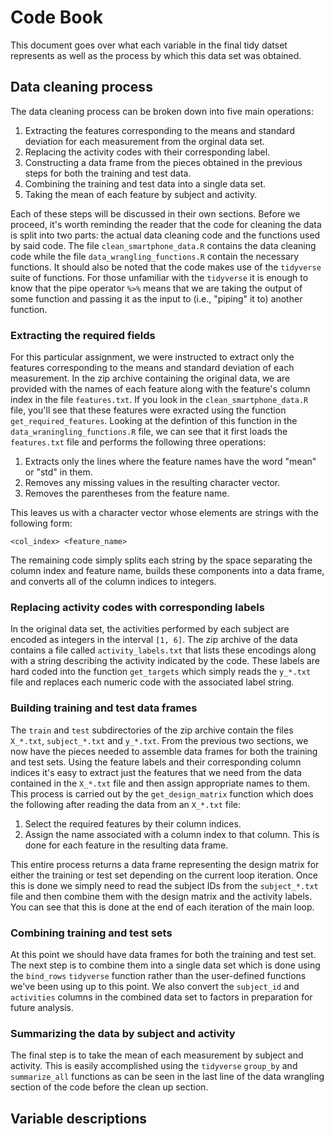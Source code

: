 # Code Book

This document goes over what each variable in the final tidy datset represents as well as
the process by which this data set was obtained.

## Data cleaning process

The data cleaning process can be broken down into five main operations:

1.  Extracting the features corresponding to the means and standard deviation for each
    measurement from the orginal data set.
2.  Replacing the activity codes with their corresponding label.
3.  Constructing a data frame from the pieces obtained in the previous steps for both the
    training and test data.
4.  Combining the training and test data into a single data set.
5.  Taking the mean of each feature by subject and activity.

Each of these steps will be discussed in their own sections. Before we proceed, it's worth
reminding the reader that the code for cleaning the data is split into two parts: the
actual data cleaning code and the functions used by said code. The file
`clean_smartphone_data.R` contains the data cleaning code while the file
`data_wrangling_functions.R` contain the necessary functions. It should also be noted that
the code makes use of the `tidyverse` suite of functions. For those unfamiliar with the
`tidyverse` it is enough to know that the pipe operator `%>%` means that we are taking the
output of some function and passing it as the input to (i.e., "piping" it to) another
function.

### Extracting the required fields

For this particular assignment, we were instructed to extract only the features
corresponding to the means and standard deviation of each measurement. In the zip archive
containing the original data, we are provided with the names of each feature along with
the feature's column index in the file `features.txt`. If you look in the
`clean_smartphone_data.R` file, you'll see that these features were exracted using the
function `get_required_features`. Looking at the defintion of this function in the
`data_wraningling_functions.R` file, we can see that it first loads the `features.txt`
file and performs the following three operations:

1.  Extracts only the lines where the feature names have the word "mean" or "std" in them.
2.  Removes any missing values in the resulting character vector.
3.  Removes the parentheses from the feature name.

This leaves us with a character vector whose elements are strings with the following form:

`<col_index> <feature_name>`

The remaining code simply splits each string by the space separating the column index and
feature name, builds these components into a data frame, and converts all of the column
indices to integers.

### Replacing activity codes with corresponding labels

In the original data set, the activities performed by each subject are encoded as integers
in the interval `[1, 6]`. The zip archive of the data contains a file called
`activity_labels.txt` that lists these encodings along with a string describing the
activity indicated by the code. These labels are hard coded into the function
`get_targets` which simply reads the `y_*.txt` file and replaces each numeric code with
the associated label string.

### Building training and test data frames

The `train` and `test` subdirectories of the zip archive contain the files `X_*.txt`,
`subject_*.txt` and `y_*.txt`. From the previous two sections, we now have the pieces
needed to assemble data frames for both the training and test sets. Using the feature
labels and their corresponding column indices it's easy to extract just the features that
we need from the data contained in the `X_*.txt` file and then assign appropriate names to
them. This process is carried out by the `get_design_matrix` function which does the
following after reading the data from an `X_*.txt` file:

1.  Select the required features by their column indices.
2.  Assign the name associated with a column index to that column. This is done for each
    feature in the resulting data frame.

This entire process returns a data frame representing the design matrix for either the
training or test set depending on the current loop iteration. Once this is done we simply
need to read the subject IDs from the `subject_*.txt` file and then combine them with the
design matrix and the activity labels. You can see that this is done at the end of each
iteration of the main loop.

### Combining training and test sets

At this point we should have data frames for both the training and test set. The next step
is to combine them into a single data set which is done using the `bind_rows` `tidyverse`
function rather than the user-defined functions we've been using up to this point. We also
convert the `subject_id` and `activities` columns in the combined data set to factors in
preparation for future analysis.

### Summarizing the data by subject and activity

The final step is to take the mean of each measurement by subject and activity. This is
easily accomplished using the `tidyverse` `group_by` and `summarize_all` functions as can
be seen in the last line of the data wrangling section of the code before the clean up
section.

## Variable descriptions
